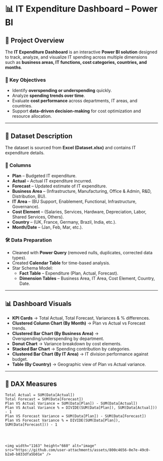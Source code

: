 # 📊 IT Expenditure Dashboard – Power BI

## 🚀 Project Overview
The **IT Expenditure Dashboard** is an interactive **Power BI solution** designed to track, analyze, and visualize IT spending across multiple dimensions such as **business areas, IT functions, cost categories, countries, and months**.

### 🎯 Key Objectives
- Identify **overspending or underspending** quickly.  
- Analyze **spending trends over time**.  
- Evaluate **cost performance** across departments, IT areas, and countries.  
- Support **data-driven decision-making** for cost optimization and resource allocation.  

---

## 📂 Dataset Description
The dataset is sourced from **Excel (Dataset.xlsx)** and contains IT expenditure details.

### 🔑 Columns
- **Plan** – Budgeted IT expenditure.  
- **Actual** – Actual IT expenditure incurred.  
- **Forecast** – Updated estimate of IT expenditure.  
- **Business Area** – (Infrastructure, Manufacturing, Office & Admin, R&D, Distribution, BU).  
- **IT Area** – (BU Support, Enablement, Functional, Infrastructure, Governance).  
- **Cost Element** – (Salaries, Services, Hardware, Depreciation, Labor, Shared Services, Others).  
- **Country** – (UK, France, Germany, Brazil, India, etc.).  
- **Month/Date** – (Jan, Feb, Mar, etc.).  

### 🛠 Data Preparation
- Cleaned with **Power Query** (removed nulls, duplicates, corrected data types).  
- Created **Calendar Table** for time-based analysis.  
- Star Schema Model:  
  - **Fact Table** – Expenditure (Plan, Actual, Forecast).  
  - **Dimension Tables** – Business Area, IT Area, Cost Element, Country, Date.  

---

## 📊 Dashboard Visuals
- **KPI Cards** → Total Actual, Total Forecast, Variances & % differences.  
- **Clustered Column Chart (By Month)** → Plan vs Actual vs Forecast trends.  
- **Clustered Bar Chart (By Business Area)** → Overspending/underspending by department.  
- **Donut Chart** → Variance breakdown by cost elements.  
- **Stacked Bar Chart** → Spending contribution by categories.  
- **Clustered Bar Chart (By IT Area)** → IT division performance against budget.  
- **Table (By Country)** → Geographic view of Plan vs Actual variance.  

---

## 📐 DAX Measures
```DAX
Total Actual = SUM(Data[Actual])
Total Forecast = SUM(Data[Forecast])
Plan VS Actual Variance = SUM(Data[Plan]) - SUM(Data[Actual])
Plan VS Actual Variance % = DIVIDE(SUM(Data[Plan]), SUM(Data[Actual])) - 1
Plan VS Forecast Variance = SUM(Data[Plan]) - SUM(Data[Forecast])
Plan VS Forecast Variance % = DIVIDE(SUM(Data[Plan]), SUM(Data[Forecast])) - 1




<img width="1163" height="660" alt="image" src="https://github.com/user-attachments/assets/800c4656-0e7e-49c0-b2a0-b833dfa5b01e" />

